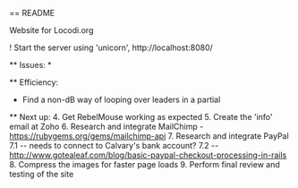 == README

Website for Locodi.org

! Start the server using 'unicorn', http://localhost:8080/

** Issues:
*

** Efficiency:
* Find a non-dB way of looping over leaders in a partial


** Next up:
4. Get RebelMouse working as expected
5. Create the 'info' email at Zoho
6. Research and integrate MailChimp - https://rubygems.org/gems/mailchimp-api
7. Research and integrate PayPal 
7.1 -- needs to connect to Calvary's bank account? 
7.2 -- http://www.gotealeaf.com/blog/basic-paypal-checkout-processing-in-rails
8. Compress the images for faster page loads
9. Perform final review and testing of the site
